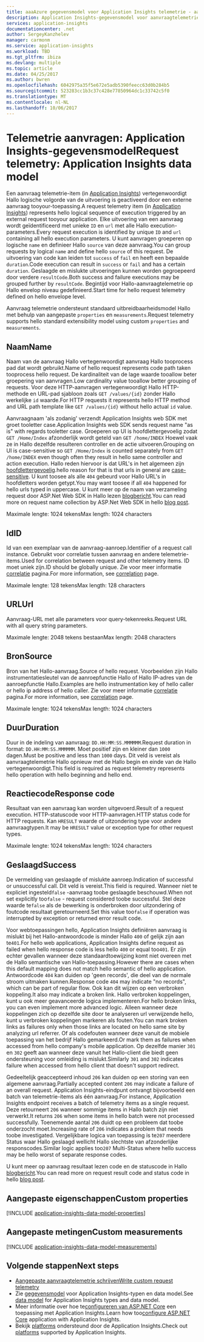 ```yaml
---
title: aaaAzure gegevensmodel voor Application Insights telemetrie - aanvraag telemetrie | Microsoft Docs
description: Application Insights-gegevensmodel voor aanvraagtelemetrie
services: application-insights
documentationcenter: .net
author: SergeyKanzhelev
manager: carmonm
ms.service: application-insights
ms.workload: TBD
ms.tgt_pltfrm: ibiza
ms.devlang: multiple
ms.topic: article
ms.date: 04/25/2017
ms.author: bwren
ms.openlocfilehash: 6042975a35f5e672e5adb5390feecc63d0b284b5
ms.sourcegitcommit: 523283cc1b3c37c428e77850964dc1c33742c5f0
ms.translationtype: MT
ms.contentlocale: nl-NL
ms.lasthandoff: 10/06/2017
---
```

# <a name="request-telemetry-application-insights-data-model"></a><span data-ttu-id="52003-103">Telemetrie aanvragen: Application Insights-gegevensmodel</span><span class="sxs-lookup"><span data-stu-id="52003-103">Request telemetry: Application Insights data model</span></span>

<span data-ttu-id="52003-104">Een aanvraag telemetrie-item (in [Application Insights](app-insights-overview.md)) vertegenwoordigt Hallo logische volgorde van de uitvoering is geactiveerd door een externe aanvraag tooyour-toepassing.</span><span class="sxs-lookup"><span data-stu-id="52003-104">A request telemetry item (in [Application Insights](app-insights-overview.md)) represents hello logical sequence of execution triggered by an external request tooyour application.</span></span> <span data-ttu-id="52003-105">Elke uitvoering van een aanvraag wordt geïdentificeerd met unieke `ID` en `url` met alle Hallo execution-parameters.</span><span class="sxs-lookup"><span data-stu-id="52003-105">Every request execution is identified by unique `ID` and `url` containing all hello execution parameters.</span></span> <span data-ttu-id="52003-106">U kunt aanvragen groeperen op logische `name` en definieer Hallo `source` van deze aanvraag.</span><span class="sxs-lookup"><span data-stu-id="52003-106">You can group requests by logical `name` and define hello `source` of this request.</span></span> <span data-ttu-id="52003-107">De uitvoering van code kan leiden tot `success` of `fail` en heeft een bepaalde `duration`.</span><span class="sxs-lookup"><span data-stu-id="52003-107">Code execution can result in `success` or `fail` and has a certain `duration`.</span></span> <span data-ttu-id="52003-108">Geslaagde en mislukte uitvoeringen kunnen worden gegroepeerd door verdere `resultCode`.</span><span class="sxs-lookup"><span data-stu-id="52003-108">Both success and failure executions may be grouped further by `resultCode`.</span></span> <span data-ttu-id="52003-109">Begintijd voor Hallo-aanvraagtelemetrie op Hallo envelop niveau gedefinieerd.</span><span class="sxs-lookup"><span data-stu-id="52003-109">Start time for hello request telemetry defined on hello envelope level.</span></span>

<span data-ttu-id="52003-110">Aanvraag telemetrie ondersteunt standaard uitbreidbaarheidsmodel Hallo met behulp van aangepaste `properties` en `measurements`.</span><span class="sxs-lookup"><span data-stu-id="52003-110">Request telemetry supports hello standard extensibility model using custom `properties` and `measurements`.</span></span>

## <a name="name"></a><span data-ttu-id="52003-111">Naam</span><span class="sxs-lookup"><span data-stu-id="52003-111">Name</span></span>

<span data-ttu-id="52003-112">Naam van de aanvraag Hallo vertegenwoordigt aanvraag Hallo tooprocess pad dat wordt gebruikt.</span><span class="sxs-lookup"><span data-stu-id="52003-112">Name of hello request represents code path taken tooprocess hello request.</span></span> <span data-ttu-id="52003-113">De kardinaliteit van de lage waarde tooallow beter groepering van aanvragen.</span><span class="sxs-lookup"><span data-stu-id="52003-113">Low cardinality value tooallow better grouping of requests.</span></span> <span data-ttu-id="52003-114">Voor deze HTTP-aanvragen vertegenwoordigt Hallo HTTP-methode en URL-pad sjabloon zoals `GET /values/{id}` zonder Hallo werkelijke `id` waarde.</span><span class="sxs-lookup"><span data-stu-id="52003-114">For HTTP requests it represents hello HTTP method and URL path template like `GET /values/{id}` without hello actual `id` value.</span></span>

<span data-ttu-id="52003-115">Aanvraagnaam 'als zodanig' verzendt Application Insights web SDK met groet tooletter case.</span><span class="sxs-lookup"><span data-stu-id="52003-115">Application Insights web SDK sends request name "as is" with regards tooletter case.</span></span> <span data-ttu-id="52003-116">Groeperen op UI is hoofdlettergevoelig zodat `GET /Home/Index` afzonderlijk wordt geteld van `GET /home/INDEX` Hoewel vaak ze in Hallo dezelfde resulteren controller en de actie uitvoeren.</span><span class="sxs-lookup"><span data-stu-id="52003-116">Grouping on UI is case-sensitive so `GET /Home/Index` is counted separately from `GET /home/INDEX` even though often they result in hello same controller and action execution.</span></span> <span data-ttu-id="52003-117">Hallo reden hiervoor is dat URL's in het algemeen zijn [hoofdlettergevoelig](http://www.w3.org/TR/WD-html40-970708/htmlweb.html).</span><span class="sxs-lookup"><span data-stu-id="52003-117">hello reason for that is that urls in general are [case-sensitive](http://www.w3.org/TR/WD-html40-970708/htmlweb.html).</span></span> <span data-ttu-id="52003-118">U kunt toosee als alle `404` gebeurd voor Hallo URL's in hoofdletters worden getypt.</span><span class="sxs-lookup"><span data-stu-id="52003-118">You may want toosee if all `404` happened for hello urls typed in uppercase.</span></span> <span data-ttu-id="52003-119">U kunt meer op de naam van verzameling request door ASP.Net Web SDK in Hallo lezen [blogbericht](http://apmtips.com/blog/2015/02/23/request-name-and-url/).</span><span class="sxs-lookup"><span data-stu-id="52003-119">You can read more on request name collection by ASP.Net Web SDK in hello [blog post](http://apmtips.com/blog/2015/02/23/request-name-and-url/).</span></span>

<span data-ttu-id="52003-120">Maximale lengte: 1024 tekens</span><span class="sxs-lookup"><span data-stu-id="52003-120">Max length: 1024 characters</span></span>

## <a name="id"></a><span data-ttu-id="52003-121">Id</span><span class="sxs-lookup"><span data-stu-id="52003-121">ID</span></span>

<span data-ttu-id="52003-122">Id van een exemplaar van de aanvraag-aanroep.</span><span class="sxs-lookup"><span data-stu-id="52003-122">Identifier of a request call instance.</span></span> <span data-ttu-id="52003-123">Gebruikt voor correlatie tussen aanvraag en andere telemetrie-items.</span><span class="sxs-lookup"><span data-stu-id="52003-123">Used for correlation between request and other telemetry items.</span></span> <span data-ttu-id="52003-124">ID moet uniek zijn.</span><span class="sxs-lookup"><span data-stu-id="52003-124">ID should be globally unique.</span></span> <span data-ttu-id="52003-125">Zie voor meer informatie [correlatie](application-insights-correlation.md) pagina.</span><span class="sxs-lookup"><span data-stu-id="52003-125">For more information, see [correlation](application-insights-correlation.md) page.</span></span>

<span data-ttu-id="52003-126">Maximale lengte: 128 tekens</span><span class="sxs-lookup"><span data-stu-id="52003-126">Max length: 128 characters</span></span>

## <a name="url"></a><span data-ttu-id="52003-127">URL</span><span class="sxs-lookup"><span data-stu-id="52003-127">Url</span></span>

<span data-ttu-id="52003-128">Aanvraag-URL met alle parameters voor query-tekenreeks.</span><span class="sxs-lookup"><span data-stu-id="52003-128">Request URL with all query string parameters.</span></span>

<span data-ttu-id="52003-129">Maximale lengte: 2048 tekens bestaan</span><span class="sxs-lookup"><span data-stu-id="52003-129">Max length: 2048 characters</span></span>

## <a name="source"></a><span data-ttu-id="52003-130">Bron</span><span class="sxs-lookup"><span data-stu-id="52003-130">Source</span></span>

<span data-ttu-id="52003-131">Bron van het Hallo-aanvraag.</span><span class="sxs-lookup"><span data-stu-id="52003-131">Source of hello request.</span></span> <span data-ttu-id="52003-132">Voorbeelden zijn Hallo instrumentatiesleutel van de aanroepfunctie Hallo of Hallo IP-adres van de aanroepfunctie Hallo.</span><span class="sxs-lookup"><span data-stu-id="52003-132">Examples are hello instrumentation key of hello caller or hello ip address of hello caller.</span></span> <span data-ttu-id="52003-133">Zie voor meer informatie [correlatie](application-insights-correlation.md) pagina.</span><span class="sxs-lookup"><span data-stu-id="52003-133">For more information, see [correlation](application-insights-correlation.md) page.</span></span>

<span data-ttu-id="52003-134">Maximale lengte: 1024 tekens</span><span class="sxs-lookup"><span data-stu-id="52003-134">Max length: 1024 characters</span></span>

## <a name="duration"></a><span data-ttu-id="52003-135">Duur</span><span class="sxs-lookup"><span data-stu-id="52003-135">Duration</span></span>

<span data-ttu-id="52003-136">Duur in de indeling van aanvraag: `DD.HH:MM:SS.MMMMMM`.</span><span class="sxs-lookup"><span data-stu-id="52003-136">Request duration in format: `DD.HH:MM:SS.MMMMMM`.</span></span> <span data-ttu-id="52003-137">Moet positief zijn en kleiner dan `1000` dagen.</span><span class="sxs-lookup"><span data-stu-id="52003-137">Must be positive and less than `1000` days.</span></span> <span data-ttu-id="52003-138">Dit veld is vereist als aanvraagtelemetrie Hallo opnieuw met de Hallo begin en einde van de Hallo vertegenwoordigt.</span><span class="sxs-lookup"><span data-stu-id="52003-138">This field is required as request telemetry represents hello operation with hello beginning and hello end.</span></span>

## <a name="response-code"></a><span data-ttu-id="52003-139">Reactiecode</span><span class="sxs-lookup"><span data-stu-id="52003-139">Response code</span></span>

<span data-ttu-id="52003-140">Resultaat van een aanvraag kan worden uitgevoerd.</span><span class="sxs-lookup"><span data-stu-id="52003-140">Result of a request execution.</span></span> <span data-ttu-id="52003-141">HTTP-statuscode voor HTTP-aanvragen.</span><span class="sxs-lookup"><span data-stu-id="52003-141">HTTP status code for HTTP requests.</span></span> <span data-ttu-id="52003-142">Kan `HRESULT` waarde of uitzondering type voor andere aanvraagtypen.</span><span class="sxs-lookup"><span data-stu-id="52003-142">It may be `HRESULT` value or exception type for other request types.</span></span>

<span data-ttu-id="52003-143">Maximale lengte: 1024 tekens</span><span class="sxs-lookup"><span data-stu-id="52003-143">Max length: 1024 characters</span></span>

## <a name="success"></a><span data-ttu-id="52003-144">Geslaagd</span><span class="sxs-lookup"><span data-stu-id="52003-144">Success</span></span>

<span data-ttu-id="52003-145">De vermelding van geslaagde of mislukte aanroep.</span><span class="sxs-lookup"><span data-stu-id="52003-145">Indication of successful or unsuccessful call.</span></span> <span data-ttu-id="52003-146">Dit veld is vereist.</span><span class="sxs-lookup"><span data-stu-id="52003-146">This field is required.</span></span> <span data-ttu-id="52003-147">Wanneer niet te expliciet ingesteld`false` -aanvraag toobe geslaagde beschouwd.</span><span class="sxs-lookup"><span data-stu-id="52003-147">When not set explicitly too`false` - request considered toobe successful.</span></span> <span data-ttu-id="52003-148">Stel deze waarde te`false` als de bewerking is onderbroken door uitzondering of foutcode resultaat geretourneerd.</span><span class="sxs-lookup"><span data-stu-id="52003-148">Set this value too`false` if operation was interrupted by exception or returned error result code.</span></span>

<span data-ttu-id="52003-149">Voor webtoepassingen hello, Application Insights definiëren aanvraag is mislukt bij het Hallo-antwoordcode is minder Hallo `400` of gelijk zijn aan te`401`.</span><span class="sxs-lookup"><span data-stu-id="52003-149">For hello web applications, Application Insights define request as failed when hello response code is less hello `400` or equal too`401`.</span></span> <span data-ttu-id="52003-150">Er zijn echter gevallen wanneer deze standaardtoewijzing komt niet overeen met de Hallo semantische van Hallo-toepassing.</span><span class="sxs-lookup"><span data-stu-id="52003-150">However there are cases when this default mapping does not match hello semantic of hello application.</span></span> <span data-ttu-id="52003-151">Antwoordcode `404` kan duiden op 'geen records', die deel van de normale stroom uitmaken kunnen.</span><span class="sxs-lookup"><span data-stu-id="52003-151">Response code `404` may indicate "no records", which can be part of regular flow.</span></span> <span data-ttu-id="52003-152">Ook kan dit wijzen op een verbroken koppeling.</span><span class="sxs-lookup"><span data-stu-id="52003-152">It also may indicate a broken link.</span></span> <span data-ttu-id="52003-153">Hallo verbroken koppelingen, kunt u ook meer geavanceerde logica implementeren.</span><span class="sxs-lookup"><span data-stu-id="52003-153">For hello broken links, you can even implement more advanced logic.</span></span> <span data-ttu-id="52003-154">Alleen wanneer deze koppelingen zich op dezelfde site door te analyseren url verwijzende hello, kunt u verbroken koppelingen markeren als fouten.</span><span class="sxs-lookup"><span data-stu-id="52003-154">You can mark broken links as failures only when those links are located on hello same site by analyzing url referrer.</span></span> <span data-ttu-id="52003-155">Of als codefouten wanneer deze vanuit de mobiele toepassing van het bedrijf Hallo gemarkeerd.</span><span class="sxs-lookup"><span data-stu-id="52003-155">Or mark them as failures when accessed from hello company's mobile application.</span></span> <span data-ttu-id="52003-156">Op dezelfde manier `301` en `302` geeft aan wanneer deze vanuit het Hallo-client die biedt geen ondersteuning voor omleiding is mislukt.</span><span class="sxs-lookup"><span data-stu-id="52003-156">Similarly `301` and `302` indicates failure when accessed from hello client that doesn't support redirect.</span></span>

<span data-ttu-id="52003-157">Gedeeltelijk geaccepteerd inhoud `206` kan duiden op een storing van een algemene aanvraag.</span><span class="sxs-lookup"><span data-stu-id="52003-157">Partially accepted content `206` may indicate a failure of an overall request.</span></span> <span data-ttu-id="52003-158">Application Insights-eindpunt ontvangt bijvoorbeeld een batch van telemetrie-items als één aanvraag.</span><span class="sxs-lookup"><span data-stu-id="52003-158">For instance, Application Insights endpoint receives a batch of telemetry items as a single request.</span></span> <span data-ttu-id="52003-159">Deze retourneert `206` wanneer sommige items in Hallo batch zijn niet verwerkt.</span><span class="sxs-lookup"><span data-stu-id="52003-159">It returns `206` when some items in hello batch were not processed successfully.</span></span> <span data-ttu-id="52003-160">Toenemende aantal `206` duidt op een probleem dat toobe onderzocht moet.</span><span class="sxs-lookup"><span data-stu-id="52003-160">Increasing rate of `206` indicates a problem that needs toobe investigated.</span></span> <span data-ttu-id="52003-161">Vergelijkbare logica van toepassing is te`207` meerdere Status waar Hallo geslaagd wellicht Hallo slechtste van afzonderlijke responscodes.</span><span class="sxs-lookup"><span data-stu-id="52003-161">Similar logic applies too`207` Multi-Status where hello success may be hello worst of separate response codes.</span></span>

<span data-ttu-id="52003-162">U kunt meer op aanvraag resultaat lezen code en de statuscode in Hallo [blogbericht](http://apmtips.com/blog/2016/12/03/request-success-and-response-code/).</span><span class="sxs-lookup"><span data-stu-id="52003-162">You can read more on request result code and status code in hello [blog post](http://apmtips.com/blog/2016/12/03/request-success-and-response-code/).</span></span>

## <a name="custom-properties"></a><span data-ttu-id="52003-163">Aangepaste eigenschappen</span><span class="sxs-lookup"><span data-stu-id="52003-163">Custom properties</span></span>

[!INCLUDE [application-insights-data-model-properties](../../includes/application-insights-data-model-properties.md)]

## <a name="custom-measurements"></a><span data-ttu-id="52003-164">Aangepaste metingen</span><span class="sxs-lookup"><span data-stu-id="52003-164">Custom measurements</span></span>

[!INCLUDE [application-insights-data-model-measurements](../../includes/application-insights-data-model-measurements.md)]

## <a name="next-steps"></a><span data-ttu-id="52003-165">Volgende stappen</span><span class="sxs-lookup"><span data-stu-id="52003-165">Next steps</span></span>

- [<span data-ttu-id="52003-166">Aangepaste aanvraagtelemetrie schrijven</span><span class="sxs-lookup"><span data-stu-id="52003-166">Write custom request telemetry</span></span>](app-insights-api-custom-events-metrics.md#trackrequest)
- <span data-ttu-id="52003-167">Zie [gegevensmodel](application-insights-data-model.md) voor Application Insights-typen en data model.</span><span class="sxs-lookup"><span data-stu-id="52003-167">See [data model](application-insights-data-model.md) for Application Insights types and data model.</span></span>
- <span data-ttu-id="52003-168">Meer informatie over hoe te[configureren van ASP.NET Core](app-insights-asp-net.md) een toepassing met Application Insights.</span><span class="sxs-lookup"><span data-stu-id="52003-168">Learn how too[configure ASP.NET Core](app-insights-asp-net.md) application with Application Insights.</span></span>
- <span data-ttu-id="52003-169">Bekijk [platforms](app-insights-platforms.md) ondersteund door de Application Insights.</span><span class="sxs-lookup"><span data-stu-id="52003-169">Check out [platforms](app-insights-platforms.md) supported by Application Insights.</span></span>
